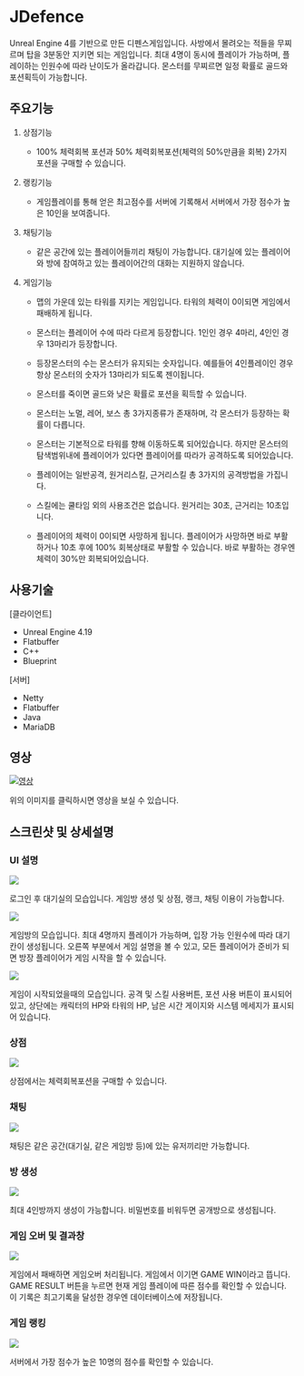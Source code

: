 # JDefence

Unreal Engine 4를 기반으로 만든 디펜스게임입니다. 사방에서 몰려오는 적들을 무찌르며 탑을 3분동안 지키면 되는 게임입니다. 최대 4명이 동시에 플레이가 가능하며, 플레이하는 인원수에 따라 난이도가 올라갑니다. 몬스터를 무찌르면 일정 확률로 골드와 포션획득이 가능합니다.



## 주요기능

1. 상점기능

   - 100% 체력회복 포션과 50% 체력회복포션(체력의 50%만큼을 회복) 2가지 포션을 구매할 수 있습니다.

2. 랭킹기능

   - 게임플레이를 통해 얻은 최고점수를 서버에 기록해서 서버에서 가장 점수가 높은 10인을 보여줍니다.

3. 채팅기능

   - 같은 공간에 있는 플레이어들끼리 채팅이 가능합니다. 대기실에 있는 플레이어와 방에 참여하고 있는 플레이어간의 대화는 지원하지 않습니다.

4. 게임기능

   - 맵의 가운데 있는 타워를 지키는 게임입니다. 타워의 체력이 0이되면 게임에서 패배하게 됩니다.

   - 몬스터는 플레이어 수에 따라 다르게 등장합니다. 1인인 경우 4마리, 4인인 경우 13마리가 등장합니다.

   - 등장몬스터의 수는 몬스터가 유지되는 숫자입니다. 예를들어 4인플레이인 경우 항상 몬스터의 숫자가 13마리가 되도록 젠이됩니다.

   - 몬스터를 죽이면 골드와 낮은 확률로 포션을 획득할 수 있습니다.

   - 몬스터는 노멀, 레어, 보스 총 3가지종류가 존재하며, 각 몬스터가 등장하는 확률이 다릅니다.

   - 몬스터는 기본적으로 타워를 향해 이동하도록 되어있습니다. 하지만 몬스터의 탐색범위내에 플레이어가 있다면 플레이어를 따라가 공격하도록 되어있습니다.

   - 플레이어는 일반공격, 원거리스킬, 근거리스킬 총 3가지의 공격방법을 가집니다.

   - 스킬에는 쿨타임 외의 사용조건은 없습니다. 원거리는 30초, 근거리는 10초입니다.

   - 플레이어의 체력이 0이되면 사망하게 됩니다. 플레이어가 사망하면 바로 부활하거나 10초 후에 100% 회복상태로 부활할 수 있습니다. 바로 부활하는 경우엔 체력이 30%만 회복되어있습니다.



## 사용기술

[클라이언트]
- Unreal Engine 4.19
- Flatbuffer
- C++
- Blueprint

[서버]
- Netty
- Flatbuffer
- Java
- MariaDB



## 영상

[![영상](http://img.youtube.com/vi/jRkqq588a1E/0.jpg)](https://youtu.be/jRkqq588a1E "영상")

위의 이미지를 클릭하시면 영상을 보실 수 있습니다.



## 스크린샷 및 상세설명

### UI 설명
<img src="img/001.png">

로그인 후 대기실의 모습입니다. 게임방 생성 및 상점, 랭크, 채팅 이용이 가능합니다.

<img src="img/002.png">

게임방의 모습입니다. 최대 4명까지 플레이가 가능하며, 입장 가능 인원수에 따라 대기칸이 생성됩니다. 오른쪽 부분에서 게임 설명을 볼 수 있고, 모든 플레이어가 준비가 되면 방장 플레이어가 게임 시작을 할 수 있습니다.

<img src="img/003.png">

게임이 시작되었을때의 모습입니다. 공격 및 스킬 사용버튼, 포션 사용 버튼이 표시되어 있고, 상단에는 캐릭터의 HP와 타워의 HP, 남은 시간 게이지와 시스템 메세지가 표시되어 있습니다.


### 상점
<img src="img/004.png">

상점에서는 체력회복포션을 구매할 수 있습니다.


### 채팅
<img src="img/005.png">

채팅은 같은 공간(대기실, 같은 게임방 등)에 있는 유저끼리만 가능합니다.


### 방 생성
<img src="img/006.png">

최대 4인방까지 생성이 가능합니다. 비밀번호를 비워두면 공개방으로 생성됩니다.


### 게임 오버 및 결과창
<img src="img/007.png">

게임에서 패배하면 게임오버 처리됩니다. 게임에서 이기면 GAME WIN이라고 뜹니다.
GAME RESULT 버튼을 누르면 현재 게임 플레이에 따른 점수를 확인할 수 있습니다.
이 기록은 최고기록을 달성한 경우엔 데이터베이스에 저장됩니다.


### 게임 랭킹
<img src="img/008.png">

서버에서 가장 점수가 높은 10명의 점수를 확인할 수 있습니다.

